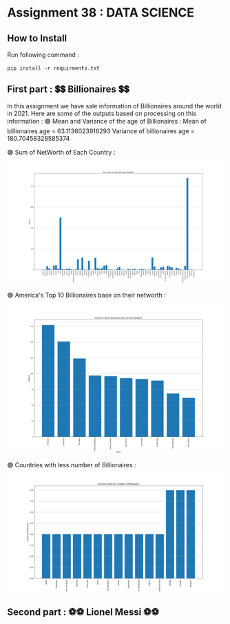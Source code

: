# Assignment 38 : DATA SCIENCE

## How to Install
Run following command :
```
pip install -r requirments.txt
```

## First part : 💲💲 Billionaires 💲💲
In this assignment we have sale information of Billionaires around the world in 2021. Here are some of the outputs based on processing on this information :
🟣 Mean and Variance of the age  of Billionaires :
Mean of billionaires age =  63.1136023916293
Variance of billionaires age =  180.70458328585374

🟣 Sum of NetWorth of Each Country :
![alt text](<outputs/output1 networth sum.png>)

🟣 America's Top 10 Billionaires base on their networth :
![alt text](<outputs/output1 USA top 10.png>)

🟣 Countries with less number of Billionaires :
![alt text](<outputs/output1 country with less number of billionaires.png>)

## Second part : ⚽⚽ Lionel Messi ⚽⚽
